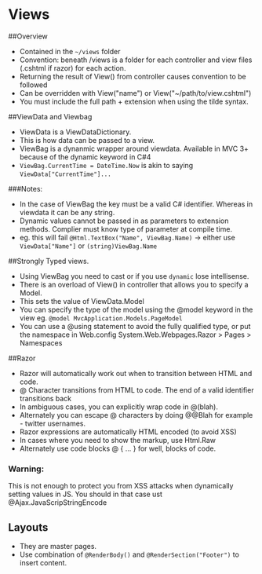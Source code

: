 Views
=======

 ##Overview
  - Contained in the `~/views` folder
  - Convention: beneath /views is a folder for each controller and view files (.cshtml if razor) for each action.
  - Returning the result of View() from controller causes convention to be followed
  - Can be overridden with View("name") or View("~/path/to/view.cshtml")
  - You must include the full path + extension when using the tilde syntax.
 
 ##ViewData and Viewbag
  - ViewData is a ViewDataDictionary. 
  - This is how data can be passed to a view.
  - ViewBag is a dynanmic wrapper around viewdata. Available in MVC 3+ because of the dynamic keyword in C#4
  - `ViewBag.CurrentTime = DateTime.Now` is akin to saying `ViewData["CurrentTime"]...`
 
 ###Notes:
  - In the case of ViewBag the key must be a valid C# identifier. Whereas in viewdata it can be any string.
  - Dynamic values cannot be passed in as parameters to extension methods. Complier must know type of parameter at compile time.
  - eg. this will fail `@Html.TextBox("Name", ViewBag.Name)` -> either use `ViewData["Name"]` or `(string)ViewBag.Name`
  
 ##Strongly Typed views.
  - Using ViewBag you need to cast or if you use `dynamic` lose intellisense.
  - There is an overload of View() in controller that allows you to specify a Model.
  - This sets the value of ViewData.Model
  - You can specify the type of the model using the @model keyword in the view eg. `@model MvcApplication.Models.PageModel`
  - You can use a @using statement to avoid the fully qualified type, or put the namespace in Web.config System.Web.Webpages.Razor > Pages > Namespaces
  
 ##Razor
  - Razor will automatically work out when to transition between HTML and code.
  - @ Character transitions from HTML to code. The end of a valid identifier transitions back
  - In ambiguous cases, you can explicitly wrap code in @(blah).
  - Alternately you can escape @ characters by doing @@Blah for example - twitter usernames.
  - Razor expressions are automatically HTML encoded (to avoid XSS)
  - In cases where you need to show the markup, use Html.Raw  
  - Alternately use code blocks @ { ... } for well, blocks of code.
  
 ### Warning:
  This is not enough to protect you from XSS attacks when dynamically setting values in JS. You should in that case ust @Ajax.JavaScripStringEncode
  
 ## Layouts
  - They are master pages.
  - Use combination of `@RenderBody()` and `@RenderSection("Footer")` to insert content.